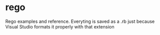 # rego

Rego examples and reference. 
Everyting is saved as a .rb just because Visual Studio formats it properly with that extension